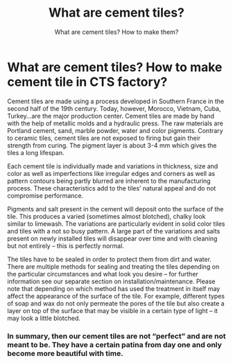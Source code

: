 ﻿---
layout: post
title: What are cement tiles?
subtitle: What are cement tiles? How to make them?
keywords: cement tile
gh-repo: nguyensonca/gachbongcts
gh-badge: [gạch bông, fork, follow]
tags: [biểu đồ miền, bieu do]
category: Địa lý
comments: true
---


# What are cement tiles? How to make cement tile in CTS factory?
Cement tiles are made using a process developed in Southern France in the second half of the 19th century. Today, however, Morocco, Vietnam, Cuba, Turkey…are the major production center. Cement tiles are made by hand with the help of metallic molds and a hydraulic press. The raw materials are Portland cement, sand, marble powder, water and color pigments. Contrary to ceramic tiles, cement tiles are not exposed to firing but gain their strength from curing. The pigment layer is about 3-4 mm which gives the tiles a long lifespan.

Each cement tile is individually made and variations in thickness, size and color as well as imperfections like irregular edges and corners as well as pattern contours being partly blurred are inherent to the manufacturing process. These characteristics add to the tiles’ natural appeal and do not compromise performance.

Pigments and salt present in the cement will deposit onto the surface of the tile. This produces a varied (sometimes almost blotched), chalky look similar to limewash. The variations are particularly evident in solid color tiles and tiles with a not so busy pattern. A large part of the variations and salts present on newly installed tiles will disappear over time and with cleaning but not entirely – this is perfectly normal.

The tiles have to be sealed in order to protect them from dirt and water. There are multiple methods for sealing and treating the tiles depending on the particular circumstances and what look you desire – for further information see our separate section on installation/maintenance. Please note that depending on which method has used the treatment in itself may affect the appearance of the surface of the tile. For example, different types of soap and wax do not only permeate the pores of the tile but also create a layer on top of the surface that may be visible in a certain type of light – it may look a little blotched.

### In summary, then our cement tiles are not “perfect” and are not meant to be. They have a certain patina from day one and only become more beautiful with time.
